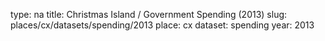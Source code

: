 type: na
title: Christmas Island / Government Spending (2013)
slug: places/cx/datasets/spending/2013
place: cx
dataset: spending
year: 2013
